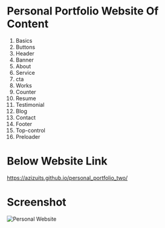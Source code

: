 # Personal Portfolio Website Of Content
1. Basics
2. Buttons
3. Header
4. Banner
5. About
6. Service
7. cta 
8. Works
9. Counter
10. Resume
11. Testimonial
12. Blog
13. Contact
14. Footer
15. Top-control
16. Preloader

# Below Website Link
https://azizuits.github.io/personal_portfolio_two/
 
# Screenshot
<img src="screeshot.jpeg" alt="Personal Website">